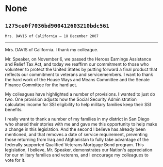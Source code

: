 # None
## `1275ce0f7036bd900412603210bdc561`
`Mrs. DAVIS of California — 18 December 2007`

---


Mrs. DAVIS of California. I thank my colleague.

Mr. Speaker, on November 6, we passed the Heroes Earnings Assistance 
and Relief Tax Act, and today we reaffirm our commitment to those who 
volunteer to protect the United States by putting forward a final 
product that reflects our commitment to veterans and servicemembers. I 
want to thank the hard work of the House Ways and Means Committee and 
the Senate Finance Committee for the hard act.

My colleagues have highlighted a number of provisions. I wanted to 
just do two. One provision adjusts how the Social Security 
Administration calculates income for SSI eligibility to help military 
families keep their SSI benefits.

I really want to thank a number of my families in my district in San 
Diego who shared their stories with me and gave me this opportunity to 
help make a change in this legislation. And the second I believe has 
already been mentioned, and that removes a date of service requirement, 
preventing those returning from Iraq and Afghanistan to fully take 
advantage of the federally supported Qualified Veterans Mortgage Bond 
program. This legislation, I believe, Mr. Speaker, demonstrates our 
Nation's appreciation for our military families and veterans, and I 
encourage my colleagues to vote for it.